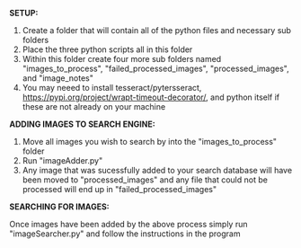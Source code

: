 **SETUP:**
1) Create a folder that will contain all of the python files and necessary sub folders
2) Place the three python scripts all in this folder
3) Within this folder create four more sub folders named "images_to_process", "failed_processed_images", "processed_images", and "image_notes"
4) You may neeed to install tesseract/pytersseract, https://pypi.org/project/wrapt-timeout-decorator/, and python itself if these are not already on your machine

**ADDING IMAGES TO SEARCH ENGINE:**
1) Move all images you wish to search by into the "images_to_process" folder
2) Run "imageAdder.py"
3) Any image that was sucessfully added to your search database will have been moved to "processed_images" and any file that could not be processed will end up in "failed_processed_images"

**SEARCHING FOR IMAGES:**

Once images have been added by the above process simply run "imageSearcher.py" and follow the instructions in the program
